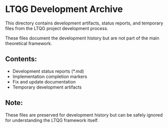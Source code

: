 # LTQG Development Archive

This directory contains development artifacts, status reports, and 
temporary files from the LTQG project development process.

These files document the development history but are not part of 
the main theoretical framework.

## Contents:
- Development status reports (*.md)
- Implementation completion markers
- Fix and update documentation
- Temporary development artifacts

## Note:
These files are preserved for development history but can be 
safely ignored for understanding the LTQG framework itself.
